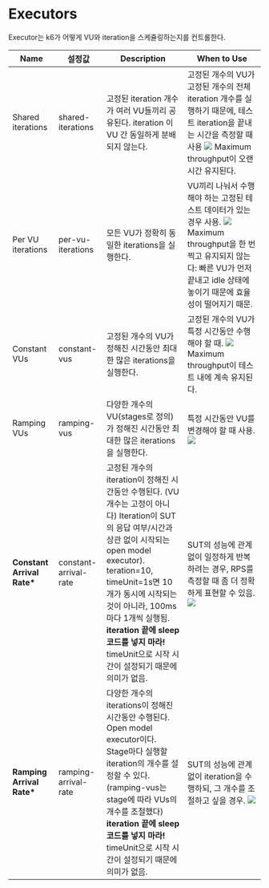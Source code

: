 # Executors

Executor는 k6가 어떻게 VU와 iteration을 스케쥴링하는지를 컨트롤한다.

<table>
<thead>
<th>Name</th>
<th>설정값</th>
<th>Description</th>
<th>When to Use</th>
</thead>

<tbody>

<tr>
<td>Shared iterations</td>
<td>shared-iterations</td>
<td>고정된 iteration 개수가 여러 VU들끼리 공유된다. iteration 이 VU 간 동일하게 분배되지 않는다.</td>
<td>고정된 개수의 VU가 고정된 개수의 전체 iteration 개수를 실행하기 때문에, 테스트 iteration을 끝내는 시간을 측정할 때 사용 <img src="https://grafana.com/media/docs/k6-oss/shared-iterations.png"> Maximum throughput이 오랜 시간 유지된다. </td>
</tr>

<tr>
<td>Per VU iterations</td>
<td>per-vu-iterations</td>
<td>모든 VU가 정확히 동일한 iterations을 실행한다.</td>
<td>VU끼리 나눠서 수행해야 하는 고정된 테스트 데이터가 있는 경우 사용. <img src="https://grafana.com/media/docs/k6-oss/per-vu-iterations.png"> Maximum throughput을 한 번 찍고 유지되지 않는다: 빠른 VU가 먼저 끝내고 idle 상태에 놓이기 때문에 효율성이 떨어지기 때문.</td>
</tr>

<tr>
<td>Constant VUs</td>
<td>constant-vus</td>
<td>고정된 개수의 VU가 정해진 시간동안 최대한 많은 iterations을 실행한다.</td>
<td>고정된 개수의 VU가 특정 시간동안 수행해야 할 때. <img src="https://grafana.com/media/docs/k6-oss/constant-vus.png"> Maximum throughput이 테스트 내에 계속 유지된다. </td>
</tr>

<tr>
<td>Ramping VUs</td>
<td>ramping-vus</td>
<td>다양한 개수의 VU(stages로 정의)가 정해진 시간동안 최대한 많은 iterations을 실행한다.  </td>
<td>특정 시간동안 VU를 변경해야 할 때 사용.
<img src="https://grafana.com/media/docs/k6-oss/ramping-vus.png"></td>
</tr>

<tr>
<td><b>Constant Arrival Rate*</b></td>
<td>constant-arrival-rate</td>
<td>
고정된 개수의 iteration이 정해진 시간동안 수행된다. (VU개수는 고정이 아니다) Iteration이 SUT의 응답 여부/시간과 상관 없이 시작되는 open model executor). 
<br/>
teration=10, timeUnit=1s면 10개가 동시에 시작되는 것이 아니라, 100ms마다 1개씩 실행됨. 
<br/>
<b>iteration 끝에 sleep 코드를 넣지 마라!</b> timeUnit으로 시작 시간이 설정되기 때문에 의미가 없음. 
</td>
<td>SUT의 성능에 관계없이 일정하게 반복하려는 경우, RPS를 측정할 때 좀 더 정확하게 표현할 수 있음.
<img src="https://grafana.com/media/docs/k6-oss/constant-arrival-rate.png">
</td>
</tr>

<tr>
<td><b>Ramping Arrival Rate*</b></td>
<td>ramping-arrival-rate</td>
<td>다양한 개수의 iterations이 정해진 시간동안 수행된다. Open model executor이다. Stage마다 실행할 iteration의 개수를 설정할 수 있다. (ramping-vus는 stage에 따라 VUs의 개수를 조절했다)
<br/>
<b>iteration 끝에 sleep 코드를 넣지 마라!</b> timeUnit으로 시작 시간이 설정되기 때문에 의미가 없음. 
</td>
<td>SUT의 성능에 관계없이 iteration을 수행하되, 그 개수를 조절하고 싶을 경우.
<img src="https://grafana.com/media/docs/k6-oss/ramping-arrival-rate.png"> </td>
</tr>


</tbody>
</table>